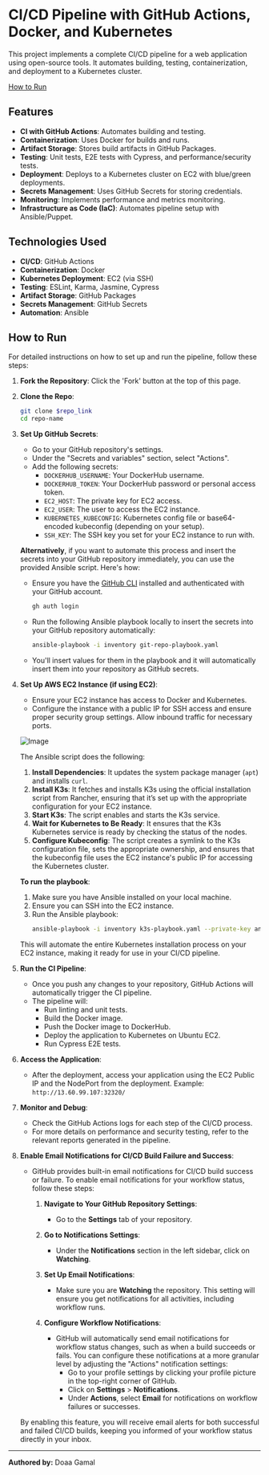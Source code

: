 # CI/CD Pipeline with GitHub Actions, Docker, and Kubernetes

This project implements a complete CI/CD pipeline for a web application using open-source tools. It automates building, testing, containerization, and deployment to a Kubernetes cluster.

[How to Run](#how-to-run-steps)

## Features

- **CI with GitHub Actions**: Automates building and testing.
- **Containerization**: Uses Docker for builds and runs.
- **Artifact Storage**: Stores build artifacts in GitHub Packages.
- **Testing**: Unit tests, E2E tests with Cypress, and performance/security tests.
- **Deployment**: Deploys to a Kubernetes cluster on EC2 with blue/green deployments.
- **Secrets Management**: Uses GitHub Secrets for storing credentials.
- **Monitoring**: Implements performance and metrics monitoring.
- **Infrastructure as Code (IaC)**: Automates pipeline setup with Ansible/Puppet.

## Technologies Used

- **CI/CD**: GitHub Actions
- **Containerization**: Docker
- **Kubernetes Deployment**: EC2 (via SSH)
- **Testing**: ESLint, Karma, Jasmine, Cypress
- **Artifact Storage**: GitHub Packages
- **Secrets Management**: GitHub Secrets
- **Automation**: Ansible

## How to Run

For detailed instructions on how to set up and run the pipeline, follow these steps:

1. **Fork the Repository**: Click the 'Fork' button at the top of this page.
2. **Clone the Repo**: 
   ```bash
   git clone $repo_link
   cd repo-name
3. **Set Up GitHub Secrets**: 
   - Go to your GitHub repository's settings.
   - Under the "Secrets and variables" section, select "Actions".
   - Add the following secrets:
     - `DOCKERHUB_USERNAME`: Your DockerHub username.
     - `DOCKERHUB_TOKEN`: Your DockerHub password or personal access token.
     - `EC2_HOST`: The private key for EC2 access.
     - `EC2_USER`: The user to access the EC2 instance.
     - `KUBERNETES_KUBECONFIG`: Kubernetes config file or base64-encoded kubeconfig (depending on your setup).
     - `SSH_KEY`: The SSH key you set for your EC2 instance to run with.

   **Alternatively**, if you want to automate this process and insert the secrets into your GitHub repository immediately, you can use the provided Ansible script. Here's how:

   - Ensure you have the [GitHub CLI](https://cli.github.com/) installed and authenticated with your GitHub account.
     ```bash
     gh auth login
     ```
   - Run the following Ansible playbook locally to insert the secrets into your GitHub repository automatically:
     ```bash
     ansible-playbook -i inventory git-repo-playbook.yaml 
     ```
   - You'll insert values for them in the playbook and it will automatically insert them into your repository as GitHub secrets.

4. **Set Up AWS EC2 Instance (if using EC2)**:
   - Ensure your EC2 instance has access to Docker and Kubernetes.
   - Configure the instance with a public IP for SSH access and ensure proper security group settings. Allow inbound traffic for necessary ports.

   ![Image](https://github.com/user-attachments/assets/c13b5566-a7ea-4dd2-aece-ab6cd452fb1b)

   The Ansible script does the following:
   1. **Install Dependencies**: It updates the system package manager (`apt`) and installs `curl`.
   2. **Install K3s**: It fetches and installs K3s using the official installation script from Rancher, ensuring that it’s set up with the appropriate configuration for your EC2 instance.
   3. **Start K3s**: The script enables and starts the K3s service.
   4. **Wait for Kubernetes to Be Ready**: It ensures that the K3s Kubernetes service is ready by checking the status of the nodes.
   5. **Configure Kubeconfig**: The script creates a symlink to the K3s configuration file, sets the appropriate ownership, and ensures that the kubeconfig file uses the EC2 instance's public IP for accessing the Kubernetes cluster.

   **To run the playbook**:
   1. Make sure you have Ansible installed on your local machine.
   2. Ensure you can SSH into the EC2 instance.
   3. Run the Ansible playbook:
      ```bash
      ansible-playbook -i inventory k3s-playbook.yaml --private-key angular-key.pem
      ```

   This will automate the entire Kubernetes installation process on your EC2 instance, making it ready for use in your CI/CD pipeline.

5. **Run the CI Pipeline**:
   - Once you push any changes to your repository, GitHub Actions will automatically trigger the CI pipeline.
   - The pipeline will:
     - Run linting and unit tests.
     - Build the Docker image.
     - Push the Docker image to DockerHub.
     - Deploy the application to Kubernetes on Ubuntu EC2.
     - Run Cypress E2E tests.

6. **Access the Application**:
   - After the deployment, access your application using the EC2 Public IP and the NodePort from the deployment. Example: `http://13.60.99.107:32320/`

7. **Monitor and Debug**:
   - Check the GitHub Actions logs for each step of the CI/CD process.
   - For more details on performance and security testing, refer to the relevant reports generated in the pipeline.

8. **Enable Email Notifications for CI/CD Build Failure and Success**:
   - GitHub provides built-in email notifications for CI/CD build success or failure. To enable email notifications for your workflow status, follow these steps:
   
     1. **Navigate to Your GitHub Repository Settings**:
        - Go to the **Settings** tab of your repository.
   
     2. **Go to Notifications Settings**:
        - Under the **Notifications** section in the left sidebar, click on **Watching**.
   
     3. **Set Up Email Notifications**:
        - Make sure you are **Watching** the repository. This setting will ensure you get notifications for all activities, including workflow runs.
   
     4. **Configure Workflow Notifications**:
        - GitHub will automatically send email notifications for workflow status changes, such as when a build succeeds or fails. You can configure these notifications at a more granular level by adjusting the "Actions" notification settings:
          - Go to your profile settings by clicking your profile picture in the top-right corner of GitHub.
          - Click on **Settings** > **Notifications**.
          - Under **Actions**, select **Email** for notifications on workflow failures or successes.

   By enabling this feature, you will receive email alerts for both successful and failed CI/CD builds, keeping you informed of your workflow status directly in your inbox.

---

**Authored by:** Doaa Gamal
